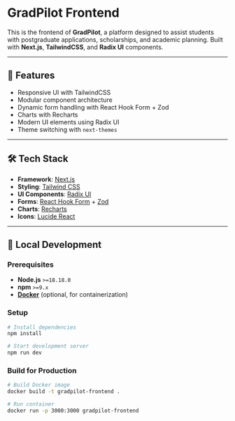 # GradPilot Frontend

This is the frontend of **GradPilot**, a platform designed to assist students with postgraduate applications, scholarships, and academic planning. Built with **Next.js**, **TailwindCSS**, and **Radix UI** components.

---

## 🚀 Features

- Responsive UI with TailwindCSS
- Modular component architecture
- Dynamic form handling with React Hook Form + Zod
- Charts with Recharts
- Modern UI elements using Radix UI
- Theme switching with `next-themes`

---

## 🛠️ Tech Stack

- **Framework**: [Next.js](https://nextjs.org/)
- **Styling**: [Tailwind CSS](https://tailwindcss.com/)
- **UI Components**: [Radix UI](https://www.radix-ui.com/)
- **Forms**: [React Hook Form](https://react-hook-form.com/) + [Zod](https://zod.dev/)
- **Charts**: [Recharts](https://recharts.org/)
- **Icons**: [Lucide React](https://lucide.dev/)

---

## 🧪 Local Development

### Prerequisites

- **Node.js** `>=18.18.0`
- **npm** `>=9.x`
- [**Docker**](https://www.docker.com/) (optional, for containerization)

### Setup

```bash
# Install dependencies
npm install

# Start development server
npm run dev
```

### Build for Production

```bash
# Build Docker image
docker build -t gradpilot-frontend .

# Run container
docker run -p 3000:3000 gradpilot-frontend
```
